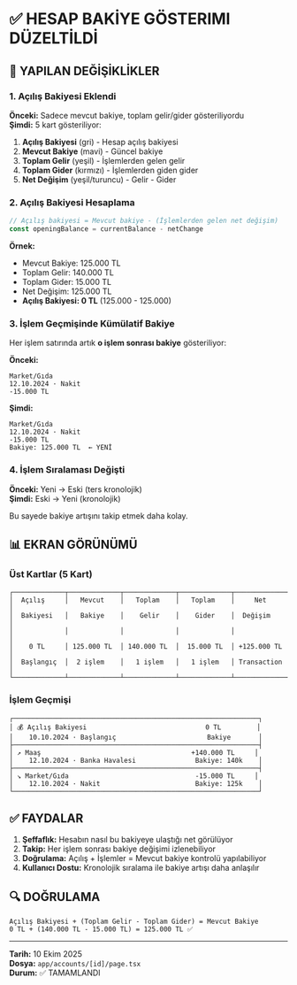 # ✅ HESAP BAKİYE GÖSTERIMI DÜZELTİLDİ

## 🔧 YAPILAN DEĞİŞİKLİKLER

### 1. Açılış Bakiyesi Eklendi
**Önceki:** Sadece mevcut bakiye, toplam gelir/gider gösteriliyordu  
**Şimdi:** 5 kart gösteriliyor:

1. **Açılış Bakiyesi** (gri) - Hesap açılış bakiyesi
2. **Mevcut Bakiye** (mavi) - Güncel bakiye
3. **Toplam Gelir** (yeşil) - İşlemlerden gelen gelir
4. **Toplam Gider** (kırmızı) - İşlemlerden giden gider
5. **Net Değişim** (yeşil/turuncu) - Gelir - Gider

### 2. Açılış Bakiyesi Hesaplama

```typescript
// Açılış bakiyesi = Mevcut bakiye - (İşlemlerden gelen net değişim)
const openingBalance = currentBalance - netChange
```

**Örnek:**
- Mevcut Bakiye: 125.000 TL
- Toplam Gelir: 140.000 TL
- Toplam Gider: 15.000 TL
- Net Değişim: 125.000 TL
- **Açılış Bakiyesi: 0 TL** (125.000 - 125.000)

### 3. İşlem Geçmişinde Kümülatif Bakiye

Her işlem satırında artık **o işlem sonrası bakiye** gösteriliyor:

**Önceki:**
```
Market/Gıda
12.10.2024 · Nakit
-15.000 TL
```

**Şimdi:**
```
Market/Gıda
12.10.2024 · Nakit
-15.000 TL
Bakiye: 125.000 TL  ← YENİ
```

### 4. İşlem Sıralaması Değişti

**Önceki:** Yeni → Eski (ters kronolojik)  
**Şimdi:** Eski → Yeni (kronolojik)

Bu sayede bakiye artışını takip etmek daha kolay.

## 📊 EKRAN GÖRÜNÜMÜ

### Üst Kartlar (5 Kart)
```
┌─────────────┬─────────────┬─────────────┬─────────────┬─────────────┐
│  Açılış     │   Mevcut    │   Toplam    │   Toplam    │     Net     │
│  Bakiyesi   │   Bakiye    │    Gelir    │    Gider    │  Değişim    │
│             │             │             │             │             │
│    0 TL     │ 125.000 TL  │ 140.000 TL  │  15.000 TL  │ +125.000 TL │
│  Başlangıç  │  2 işlem    │   1 işlem   │   1 işlem   │ Transaction │
└─────────────┴─────────────┴─────────────┴─────────────┴─────────────┘
```

### İşlem Geçmişi
```
┌──────────────────────────────────────────────────────────────┐
│ 💰 Açılış Bakiyesi                              0 TL         │
│    10.10.2024 · Başlangıç                       Bakiye       │
├──────────────────────────────────────────────────────────────┤
│ ↗️ Maaş                                      +140.000 TL     │
│    12.10.2024 · Banka Havalesi               Bakiye: 140k    │
├──────────────────────────────────────────────────────────────┤
│ ↘️ Market/Gıda                                -15.000 TL     │
│    12.10.2024 · Nakit                        Bakiye: 125k    │
└──────────────────────────────────────────────────────────────┘
```

## ✅ FAYDALAR

1. **Şeffaflık:** Hesabın nasıl bu bakiyeye ulaştığı net görülüyor
2. **Takip:** Her işlem sonrası bakiye değişimi izlenebiliyor
3. **Doğrulama:** Açılış + İşlemler = Mevcut bakiye kontrolü yapılabiliyor
4. **Kullanıcı Dostu:** Kronolojik sıralama ile bakiye artışı daha anlaşılır

## 🔍 DOĞRULAMA

```
Açılış Bakiyesi + (Toplam Gelir - Toplam Gider) = Mevcut Bakiye
0 TL + (140.000 TL - 15.000 TL) = 125.000 TL ✅
```

---

**Tarih:** 10 Ekim 2025  
**Dosya:** `app/accounts/[id]/page.tsx`  
**Durum:** ✅ TAMAMLANDI

